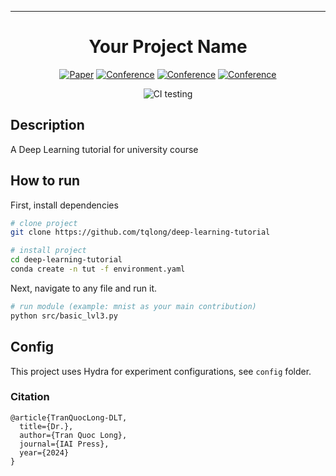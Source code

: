  
---

<div align="center">    
 
# Your Project Name     

[![Paper](http://img.shields.io/badge/paper-arxiv.1001.2234-B31B1B.svg)](https://www.nature.com/articles/nature14539)
[![Conference](http://img.shields.io/badge/NeurIPS-2019-4b44ce.svg)](https://papers.nips.cc/book/advances-in-neural-information-processing-systems-31-2018)
[![Conference](http://img.shields.io/badge/ICLR-2019-4b44ce.svg)](https://papers.nips.cc/book/advances-in-neural-information-processing-systems-31-2018)
[![Conference](http://img.shields.io/badge/AnyConference-year-4b44ce.svg)](https://papers.nips.cc/book/advances-in-neural-information-processing-systems-31-2018)  
<!--
ARXIV   
[![Paper](http://img.shields.io/badge/arxiv-math.co:1480.1111-B31B1B.svg)](https://www.nature.com/articles/nature14539)
-->
![CI testing](https://github.com/PyTorchLightning/deep-learning-project-template/workflows/CI%20testing/badge.svg?branch=master&event=push)


<!--  
Conference   
-->   
</div>
 
## Description   
A Deep Learning tutorial for university course

## How to run   
First, install dependencies   
```bash
# clone project   
git clone https://github.com/tqlong/deep-learning-tutorial

# install project   
cd deep-learning-tutorial
conda create -n tut -f environment.yaml
 ```   
Next, navigate to any file and run it.   
```bash
# run module (example: mnist as your main contribution)   
python src/basic_lvl3.py    
```

## Config
This project uses Hydra for experiment configurations, see <code>config</code> folder.

### Citation   
```
@article{TranQuocLong-DLT,
  title={Dr.},
  author={Tran Quoc Long},
  journal={IAI Press},
  year={2024}
}
```   